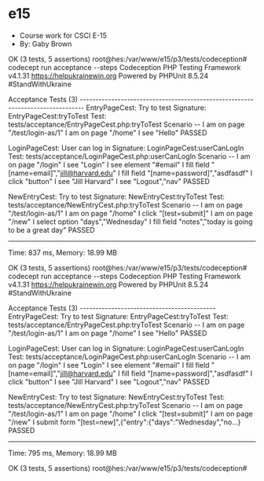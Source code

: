 # e15
+ Course work for CSCI E-15 
+ By: Gaby Brown  

OK (3 tests, 5 assertions)
root@hes:/var/www/e15/p3/tests/codeception# codecept run acceptance --steps
Codeception PHP Testing Framework v4.1.31 https://helpukrainewin.org
Powered by PHPUnit 8.5.24 #StandWithUkraine

Acceptance Tests (3) -------------------------------------------------------------------------------
EntryPageCest: Try to test
Signature: EntryPageCest:tryToTest
Test: tests/acceptance/EntryPageCest.php:tryToTest
Scenario --
 I am on page "/test/login-as/1"
 I am on page "/home"
 I see "Hello"
 PASSED 

LoginPageCest: User can log in
Signature: LoginPageCest:userCanLogIn
Test: tests/acceptance/LoginPageCest.php:userCanLogIn
Scenario --
 I am on page "/login"
 I see "Login"
 I see element "#email"
 I fill field "[name=email]","jill@harvard.edu"
 I fill field "[name=password]","asdfasdf"
 I click "button"
 I see "Jill Harvard"
 I see "Logout","nav"
 PASSED 

NewEntryCest: Try to test
Signature: NewEntryCest:tryToTest
Test: tests/acceptance/NewEntryCest.php:tryToTest
Scenario --
 I am on page "/test/login-as/1"
 I am on page "/home"
 I click "[test=submit]"
 I am on page "/new"
 I select option "days","Wednesday"
 I fill field "notes","today is going to be a great day"
 PASSED 

----------------------------------------------------------------------------------------------------


Time: 837 ms, Memory: 18.99 MB

OK (3 tests, 5 assertions)
root@hes:/var/www/e15/p3/tests/codeception# codecept run acceptance --steps
Codeception PHP Testing Framework v4.1.31 https://helpukrainewin.org
Powered by PHPUnit 8.5.24 #StandWithUkraine

Acceptance Tests (3) -------------------------------------------
EntryPageCest: Try to test
Signature: EntryPageCest:tryToTest
Test: tests/acceptance/EntryPageCest.php:tryToTest
Scenario --
 I am on page "/test/login-as/1"
 I am on page "/home"
 I see "Hello"
 PASSED 

LoginPageCest: User can log in
Signature: LoginPageCest:userCanLogIn
Test: tests/acceptance/LoginPageCest.php:userCanLogIn
Scenario --
 I am on page "/login"
 I see "Login"
 I see element "#email"
 I fill field "[name=email]","jill@harvard.edu"
 I fill field "[name=password]","asdfasdf"
 I click "button"
 I see "Jill Harvard"
 I see "Logout","nav"
 PASSED 

NewEntryCest: Try to test
Signature: NewEntryCest:tryToTest
Test: tests/acceptance/NewEntryCest.php:tryToTest
Scenario --
 I am on page "/test/login-as/1"
 I am on page "/home"
 I click "[test=submit]"
 I am on page "/new"
 I submit form "[test=new]",{"entry":{"days":"Wednesday","no...}
 PASSED 

----------------------------------------------------------------


Time: 795 ms, Memory: 18.99 MB

OK (3 tests, 5 assertions)
root@hes:/var/www/e15/p3/tests/codeception# 